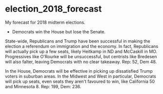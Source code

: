 # election_2018_forecast

My forecast for 2018 midterm elections. 

- Democrats win the House but lose the Senate. 

State-wide, Republicans and Trump have been successful in making the election a referendum on immigration and the economy. In fact, Republicans will actually pick up a few seats, likely Heitkamp in ND and McCaskill in MO. Progressives like O'Rourke will be unsuccessful, but centrists like Bredesen will also falter, leaving Democrats with no clear takeaway. Rep: 52, Dem 48.

In the House, Democrats will be effective in picking up dissatisfied Trump voters in suburban areas. In the Midwest and West in particular, Democrats will pick up seats, even seats they aren't favoured to win, like California 50 and Minnesota 8. Rep: 199, Dem: 236. 
